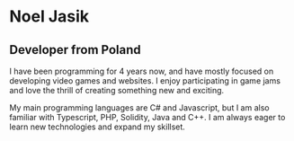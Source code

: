 # Noel Jasik
## Developer from Poland

I have been programming for 4 years now, and have mostly focused on developing video games and websites. I enjoy participating in game jams and love the thrill of creating something new and exciting.

My main programming languages are C# and Javascript, but I am also familiar with Typescript, PHP, Solidity, Java and C++. I am always eager to learn new technologies and expand my skillset.

